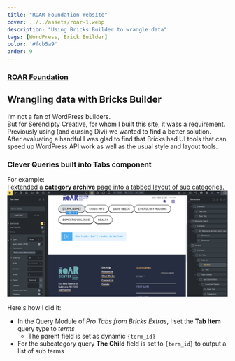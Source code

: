```yaml
---
title: "ROAR Foundation Website"
cover: ../../assets/roar-1.webp
description: "Using Bricks Builder to wrangle data"
tags: [WordPress, Brick Builder]
color: '#fcb5a9'
order: 9
---
```

### [ROAR Foundation](https://roarcenter.org)


## Wrangling data with Bricks Builder 
I’m not a fan of WordPress builders.  
But for Serendipty Creative, for whom I built this site, it wass a requirement.  
Previously using (and cursing Divi) we wanted to find a better solution.  
After evaluating a handful I was glad to find that Bricks had UI tools that can speed up WordPress API work as well as the usual style and layout tools. 

### Clever Queries built into Tabs component
For example:  
I extended a [**category archive**](https://roarcenter.org/topic-area/emergency-needs/) page into a tabbed layout of sub categories.
![screenshot of Bricks Builder interface](../../assets/roar-inline1.webp "gratuitous code screenshot :)")

Here's how I did it:  
- In the Query Module of *Pro Tabs from Bricks Extras*, I set the **Tab Item** query type to *terms*
  - The parent field is set as dynamic `{term_id}`
- For the subcategory query **The Child** field is set to `{term_id}` to output a list of sub terms







